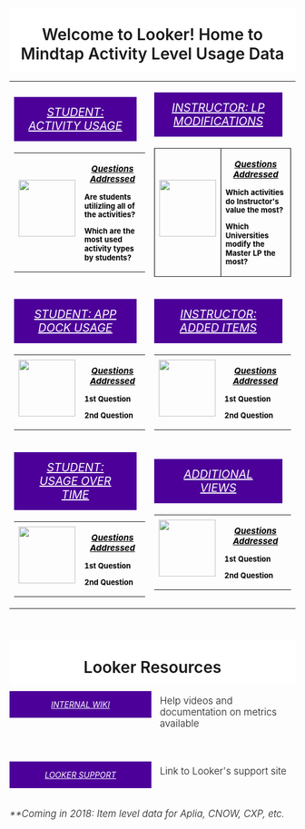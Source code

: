 

<html>
<head>
<style>
table,tr,td {
    border: 0px solid black;
}
</style>
</head>
<body>

<div style="width: 100%; text-align: center; overflow: hidden;">
<h1 style="background-color: #fff; padding: 30px 0 15px;font-weight:500; margin-bottom: 0; font-weight: 600;">Welcome to Looker! Home to Mindtap Activity Level Usage Data</h1>
</div>
<div>
<table style="border-left:none;border:none">
  <!--<tbody >-->
    <tr>
      <td>
      <div>
        <h5 style="font-weight: 100; padding: 15px 25px; background-color: #4d0099; margin: 10px 15px 20px 0; text-align:center; margin-top: 17px;font-size:20px">
          <a target="_blank" style="color: #fff; text-transform: uppercase; font-weight:400;" href="https://cengage.looker.com/dashboards/102">Student: Activity Usage</a>
        </h5>
        <table>
             <tr class = 'no-border-row'>
                <th>
                   <div style="margin-bottom: 15px; width: 100%;">
                      <a href="https://cengage.looker.com/dashboards/102" target="_blank">
                      <img style="height: 100px; padding: 0px 0px 0px 0px;" src="http://www.iconarchive.com/download/i99510/webalys/kameleon.pics/Student-3.ico">
                      </a>
                    </div>
                </th>
                <th>
                  <!--<td style="border: 0px; padding: 0px 0px 10px 0px;" colspan="3">-->
                  <a style="border-radius: 5px; display: block;  text-align: center; color: black; text-decoration: none; font-size: 13px; line-height: 1.2;">
               <!--   <a style="font size:10px; display: block;"> -->
                  <p style="text-align:center;font-size: 15px;"><i><u>Questions Addressed</u></i></p>
                    <p style="font-size:100%;text-align:left;">Are students utilizling all of the activities?</p>
                    <p style="font-size:100%;text-align:left;">Which are the most used activity types by students?</p>
                  </a>
                  <!--</td>-->
                </th>
             </tr>
          </table>
      </div>
      </td>
      <td>
        <div>
          <h5 style="font-weight: 100; padding: 15px 25px; background-color: #4d0099; margin: 10px 15px 20px 0; text-align:center; margin-top: 17px;font-size:20px">
            <a target="_blank" style="color: #fff; text-transform: uppercase; font-weight:400;" href="https://cengage.looker.com/dashboards/101">Instructor: LP Modifications</a>
           </h5>
          <table border="2">
             <tr>
                <th>
                   <div style="margin-bottom: 15px; width: 100%;">
                      <a href="https://cengage.looker.com/dashboards/101" target="_blank">
                      <img style="height: 100px; padding: 0px 0px 0px 0px;" src="http://www.iconarchive.com/download/i88868/icons8/ios7/Science-Classroom.ico">
                      </a>
                    </div>
                </th>
                <th>
                  <!--<td style="border: 0px; padding: 0px 0px 10px 0px;" colspan="3">-->
                  <a style="border-radius: 5px; display: block;  text-align: center; color: black; text-decoration: none; font-size: 13px; line-height: 1.2;">
               <!--   <a style="font size:10px; display: block;"> -->
                  <p style="text-align:center;font-size: 15px;"><i><u>Questions Addressed</u></i></p>
                    <p style="font-size:100%;text-align:left;">Which activities do Instructor's value the most? </p>
                    <p style="font-size:100%;text-align:left;">Which Universities modify the Master LP the most?</p>
                  </a>
                  <!--</td>-->
                </th>
             </tr>
          </table>
        </div>
      </td>
    </tr>
    <tr>
      <td>
      <div>
        <h5 style="font-weight: 100; padding: 15px 25px; background-color: #4d0099; margin: 10px 15px 20px 0; text-align:center; margin-top: 17px;font-size:20px">
          <a target="_blank" style="color: #fff; text-transform: uppercase; font-weight:400;" href="https://cengage.looker.com/dashboards/110">Student: APP Dock Usage</a>
        </h5>
        <table>
             <tr>
                <th>
                   <div style="margin-bottom: 15px; width: 100%;">
                      <a href="https://cengage.looker.com/dashboards/1101" target="_blank">
                      <img style="height: 100px; padding: 0px 0px 0px 0px;" src="http://www.iconarchive.com/download/i42966/oxygen-icons.org/oxygen/Apps-preferences-desktop-icons.ico">
                      </a>
                    </div>
                </th>
                <th>
                  <a style="border-radius: 5px; display: block;  text-align: center; color: black; text-decoration: none; font-size: 13px; line-height: 1.2;">
               <!--   <a style="font size:10px; display: block;"> -->
                    <p style="text-align:center;font-size: 15px;"><i><u>Questions Addressed</u></i></p>
                    <p style="font-size:100%;text-align:left;">1st Question</p>
                    <p style="font-size:100%;text-align:left;">2nd Question</p>
                  </a>
                </th>
             </tr>
          </table>
      </div>
      </td>
       <td>
        <div>
          <h5 style="font-weight: 100; padding: 15px 25px; background-color: #4d0099; margin: 10px 15px 20px 0; text-align:center; margin-top: 17px;font-size:20px">
            <a target="_blank" style="color: #fff; text-transform: uppercase; font-weight:400;" href="https://cengage.looker.com/dashboards/112">Instructor: Added Items</a>
           </h5>
          <table border="0">
             <tr>
                <th>
                   <div style="margin-bottom: 15px; width: 100%;">
                      <a href="https://cengage.looker.com/dashboards/112" target="_blank">
                      <img style="height: 100px; padding: 0px 0px 0px 0px;" src="http://www.iconarchive.com/download/i6093/custom-icon-design/pretty-office-3/item-configuration.ico">
                      </a>
                    </div>
                </th>
                <th>
                  <a style="border-radius: 5px; display: block;  text-align: center; color: black; text-decoration: none; font-size: 13px; line-height: 1.2;">
               <!--   <a style="font size:10px; display: block;"> -->
                    <p style="text-align:center;font-size: 15px;"><i><u>Questions Addressed</u></i></p>
                    <p style="font-size:100%;text-align:left;">1st Question</p>
                    <p style="font-size:100%;text-align:left;">2nd Question</p>
                  </a>
                </th>
             </tr>
          </table>
        </div>
      </td>
    </tr>
    <tr>
      <td>
      <div>
        <h5 style="font-weight: 100; padding: 15px 25px; background-color: #4d0099; margin: 10px 15px 20px 0; text-align:center; margin-top: 17px;font-size:20px">
          <a target="_blank" style="color: #fff; text-transform: uppercase; font-weight:400;" href="https://cengage.looker.com/dashboards/76">Student: Usage Over Time</a>
        </h5>
        <table>
             <tr>
                <th>
                   <div style="margin-bottom: 15px; width: 100%;">
                      <a href="https://cengage.looker.com/dashboards/1101" target="_blank">
                      <img style="height: 100px; padding: 0px 0px 0px 0px;" src="http://www.iconarchive.com/download/i79780/hamzasaleem/stock/Time-Machine.ico">
                      </a>
                    </div>
                </th>
                <th>
                    <a style="border-radius: 5px; display: block;  text-align: center; color: black; text-decoration: none; font-size: 13px; line-height: 1.2;">
               <!--   <a style="font size:10px; display: block;"> -->
                    <p style="text-align:center;font-size: 15px;"><i><u>Questions Addressed</u></i></p>
                    <p style="font-size:100%;text-align:left;">1st Question</p>
                    <p style="font-size:100%;text-align:left;">2nd Question</p>
                  </a>
                </th>
             </tr>
          </table>
      </div>
      </td>
       <td>
        <div>
          <h5 style="font-weight: 100; padding: 15px 25px; background-color: #4d0099; margin: 10px 15px 20px 0; text-align:center; margin-top: 17px;font-size:20px">
            <a target="_blank" style="color: #fff; text-transform: uppercase; font-weight:400;" href="https://cengage.looker.com/dashboards/112">Additional Views</a>
           </h5>
          <table border="0">
             <tr>
                <th>
                   <div style="margin-bottom: 15px; width: 100%;">
                      <a href="https://cengage.looker.com/dashboards/112" target="_blank">
                      <img style="height: 100px; padding: 0px 0px 0px 0px;" src="http://www.iconarchive.com/download/i91222/icons8/windows-8/Messaging-More.ico">
                      </a>
                    </div>
                </th>
                <th>
                  <a style="border-radius: 5px; display: block;  text-align: center; color: black; text-decoration: none; font-size: 13px; line-height: 1.2;">
               <!--   <a style="font size:10px; display: block;"> -->
                    <p style="text-align:center;font-size: 15px;"><i><u>Questions Addressed</u></i></p>
                    <p style="font-size:100%;text-align:left;">1st Question</p>
                    <p style="font-size:100%;text-align:left;">2nd Question</p>
                  </a>
                </th>
             </tr>
          </table>
        </div>
      </td>
    </tr>
</table>
</div>

<table>
  <div style="width: 100%; text-align: center; overflow: hidden;">
    <h1 style="background-color: #fff; padding: 30px 0 15px;font-weight:500; margin-bottom: 0; font-weight: 600;">Looker Resources</h1>
  </div>
  <div style=" float: left; margin-bottom: 30px; width: 100%;">
      <h5 style="float: left; padding: 15px 25px; background-color: #4d0099; width: 200px; margin: 10px 15px 20px 0; text-align: center;"><a target="_blank" style="color: #fff; text-transform: uppercase; font-weight: 400;" href="http://www.looker.com/docs/admin/looker-hosted">INTERNAL WIKI</a>
      </h5>
    <div style="text-align: left; font-size: 17px;">
      <p style="font-weight: 300; margin-top: 17px;">Help videos and documentation on metrics available</p>
    </div>
  </div>
  <div style=" float: left; margin-bottom: 15px; width: 100%;">
      <h5 style="float: left; padding: 15px 25px; background-color: #4d0099; width: 200px; margin: 10px 15px 20px 0; text-align: center;"><a target="_blank" style="color: #fff; text-transform: uppercase; font-weight: 400;" href="http://www.looker.com/docs/admin/looker-hosted">LOOKER SUPPORT</a>
      </h5>
    <div style="text-align: left; font-size: 17px;">
      <p style="font-weight: 300; margin-top: 17px;">Link to Looker's support site</p>
    </div>
  </div>
  <div style="text-align: left; font-size: 17px;">
      <p style="font-weight: 300; margin-top: 17px;"><i>**Coming in 2018: Item level data for Aplia, CNOW, CXP, etc.</i></p>
    </div>
</table>

</body>
</hmtl>
